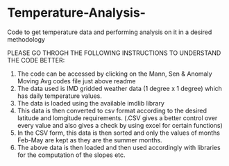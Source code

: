 # Temperature-Analysis-
Code to get temperature data and performing analysis on it in a desired methodology

PLEASE GO THROGH THE FOLLOWING INSTRUCTIONS TO UNDERSTAND THE CODE BETTER:
1. The code can be accessed by clicking on the Mann, Sen & Anomaly Moving Avg codes file just above readme 
2. The data used is IMD gridded weather data (1 degree x 1 degree) which has daily temperature values.
3. The data is loaded using the available imdlib library
4. This data is then converted to csv format according to the desired latitude and lomgitude requirements. (.CSV gives a better control over every value and also gives a check by using excel for certain functions)
5. In the CSV form, this data is then sorted and only the values of months Feb-May are kept as they are the summer months.
6. The above data is then loaded and then used accordingly with libraries for the computation of the slopes etc. 

